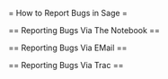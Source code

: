 = How to Report Bugs in Sage =

== Reporting Bugs Via The Notebook ==

== Reporting Bugs Via EMail ==

== Reporting Bugs Via Trac ==
